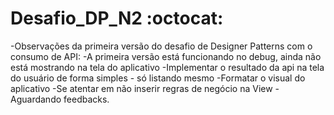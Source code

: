 # Desafio_DP_N2 :octocat:

-Observações da primeira versão do desafio de Designer Patterns com o consumo de API:
    -A primeira versão está funcionando no debug, ainda não está mostrando na tela do aplicativo
    -Implementar o resultado da api na tela do usuário de forma simples - só listando mesmo
    -Formatar o visual do aplicativo
    -Se atentar em não inserir regras de negócio na View
    -Aguardando feedbacks.
